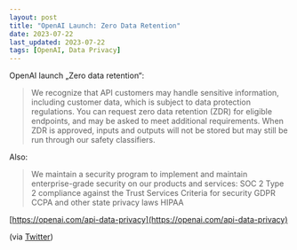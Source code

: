 ```yaml
---
layout: post
title: "OpenAI Launch: Zero Data Retention"
date: 2023-07-22
last_updated: 2023-07-22
tags: [OpenAI, Data Privacy]
---
```


OpenAI launch „Zero data retention“:

>We recognize that API customers may handle sensitive information, including customer data, which is subject to data protection regulations. You can request zero data retention (ZDR) for eligible endpoints, and may be asked to meet additional requirements. When ZDR is approved, inputs and outputs will not be stored but may still be run through our safety classifiers.

Also:

>We maintain a security program to implement and maintain enterprise-grade security on our products and services:
>SOC 2 Type 2 compliance against the Trust Services Criteria for security
>GDPR
>CCPA and other state privacy laws
>HIPAA

[https://openai.com/api-data-privacy](https://openai.com/api-data-privacy)

(via [Twitter](https://twitter.com/therealadamg/status/1682805422552494084?s=61&t=1UkXMLzJuVuAu7tEUWoR3w))